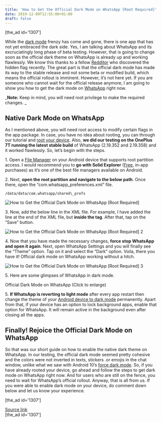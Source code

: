 ```yaml
---
title: 'How to Get the Official Dark Mode on WhatsApp [Root Required]'
date: 2019-12-09T12:55:00+01:00
draft: false
---
```


\[the\_ad id='1307'\]  
  

  

While the [dark mode](https://beebom.com/enable-dark-mode-everywhere/) frenzy has come and gone, there is one app that has not yet embraced the dark side. Yes, I am talking about WhatsApp and its excruciatingly long phase of beta testing. However, that is going to change soon as the official dark theme on WhatsApp is already up and working flawlessly. We know this thanks to a fellow [Redditor](https://www.reddit.com/r/Android/comments/e7qx0o/root_dark_mode_in_whatsapp_is_finally_here/) who discovered the hidden flag recently. The great part is that the official dark mode has made its way to the stable release and not some beta or modified build, which means the official rollout is imminent. However, it’s not here yet. If you are someone who cannot wait for the official release anymore, I am going to show you how to get the dark mode on [WhatsApp](https://beebom.com/5-new-features-whatsapp/) right now.  

_**Note:** Keep in mind, you will need root privilege to make the required changes. _  

Native Dark Mode on WhatsApp
----------------------------

  

As I mentioned above, you will need root access to modify certain flags in the app package. In case, you have no idea about rooting, you can through our tutorial and [root your device](https://beebom.com/how-install-use-magisk-android/). Also, **we did our testing on the OnePlus 7T running the latest stable build** of WhatsApp (2.19.352 and 2.19.358) and it worked flawlessly. So, let’s begin with the steps.  

1\. Open a [File Manager](https://beebom.com/free-file-manager-android-apps/) on your Android device that supports root partition access. I would recommend you to **go with Solid Explorer** ([Free](https://play.google.com/store/apps/details?id=pl.solidexplorer2&hl=en), in-app purchases) as it’s one of the best file managers available on Android.  

2\. Next, **open the root partition and navigate to the below path**. Once there, open the “com.whatsapp\_preferences.xml” file.  

```
/data/data/com.whatsapp/shared\_prefs
```  

![How to Get the Official Dark Mode on WhatsApp [Root Required]](https://beebom.com/wp-content/uploads/2019/12/How-to-Get-the-Official-Dark-Mode-on-WhatsApp-Root-Required.jpg)

3\. Now, add the below line in the XML file. For example, I have added the line at the end of the XML file, but **inside the tag**. After that, tap on the “Save” button.  

  

![How to Get the Official Dark Mode on WhatsApp [Root Required] 2](https://beebom.com/wp-content/uploads/2019/12/How-to-Get-the-Official-Dark-Mode-on-WhatsApp-Root-Required-2.jpg)

4\. Now that you have made the necessary changes, **force stop WhatsApp and open it again**. Next, open WhatsApp Settings and you will finally see the “Theme” option. Tap on it and select the “Dark” option. Voila, there you have it! Official dark mode on WhatsApp working without a hitch.

  
  

  

![How to Get the Official Dark Mode on WhatsApp [Root Required] 3](https://beebom.com/wp-content/uploads/2019/12/How-to-Get-the-Official-Dark-Mode-on-WhatsApp-Root-Required-3.jpg)

5\. Here are some glimpses of WhatsApp in dark mode.  

  

  

  

Official Dark Mode on WhatsApp (Click to enlarge)

  
  

  
  
  

  

  

5\. **If WhatsApp is reverting to light mode** after every app restart then change the theme of your [Android device to dark mode](https://beebom.com/how-get-dark-mode-older-android-devices/) permanently. Apart from that, if your device has an option to lock background apps, enable that option for WhatsApp. It will remain active in the background even after closing all the apps.  

Finally! Rejoice the Official Dark Mode on WhatsApp
---------------------------------------------------

  

So that was our short guide on how to enable the native dark theme on WhatsApp. In our testing, the official dark mode seemed pretty cohesive and the colors were not inverted in texts, stickers .or emojis in the chat window, unlike what we saw with Android 10’s [force dark mode](https://beebom.com/hidden-android-features-you-should-know/). So, if you have already rooted your device, go ahead and follow the steps to get dark mode on WhatsApp right now. And for users who are still on the fence, you need to wait for WhatsApp’s official rollout. Anyway, that is all from us. If you were able to enable dark mode on your device, do comment down below and let us know your experience.  

  
  
\[the\_ad id='1307'\]  
  
[Source link](https://beebom.com/how-get-official-dark-mode-whatsapp-root-required/)  
\[the\_ad id='1307'\]